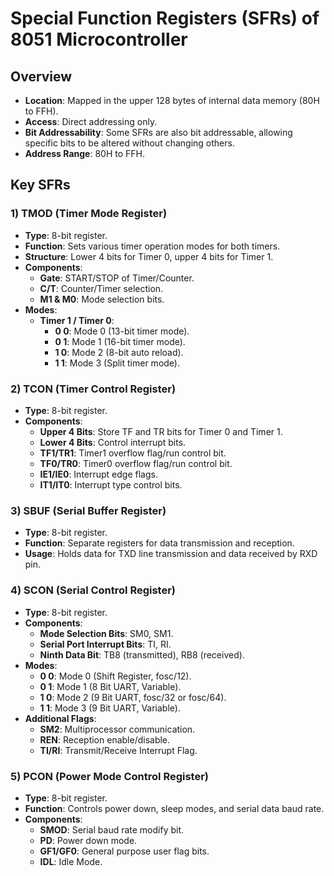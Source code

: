 # Special Function Registers (SFRs) of 8051 Microcontroller

## Overview
- **Location**: Mapped in the upper 128 bytes of internal data memory (80H to FFH).
- **Access**: Direct addressing only.
- **Bit Addressability**: Some SFRs are also bit addressable, allowing specific bits to be altered without changing others.
- **Address Range**: 80H to FFH.

## Key SFRs

### 1) TMOD (Timer Mode Register)
- **Type**: 8-bit register.
- **Function**: Sets various timer operation modes for both timers.
- **Structure**: Lower 4 bits for Timer 0, upper 4 bits for Timer 1.
- **Components**:
  - **Gate**: START/STOP of Timer/Counter.
  - **C/T**: Counter/Timer selection.
  - **M1 & M0**: Mode selection bits.
- **Modes**:
  - **Timer 1 / Timer 0**:
    - **0 0**: Mode 0 (13-bit timer mode).
    - **0 1**: Mode 1 (16-bit timer mode).
    - **1 0**: Mode 2 (8-bit auto reload).
    - **1 1**: Mode 3 (Split timer mode).

### 2) TCON (Timer Control Register)
- **Type**: 8-bit register.
- **Components**:
  - **Upper 4 Bits**: Store TF and TR bits for Timer 0 and Timer 1.
  - **Lower 4 Bits**: Control interrupt bits.
  - **TF1/TR1**: Timer1 overflow flag/run control bit.
  - **TF0/TR0**: Timer0 overflow flag/run control bit.
  - **IE1/IE0**: Interrupt edge flags.
  - **IT1/IT0**: Interrupt type control bits.

### 3) SBUF (Serial Buffer Register)
- **Type**: 8-bit register.
- **Function**: Separate registers for data transmission and reception.
- **Usage**: Holds data for TXD line transmission and data received by RXD pin.

### 4) SCON (Serial Control Register)
- **Type**: 8-bit register.
- **Components**:
  - **Mode Selection Bits**: SM0, SM1.
  - **Serial Port Interrupt Bits**: TI, RI.
  - **Ninth Data Bit**: TB8 (transmitted), RB8 (received).
- **Modes**:
  - **0 0**: Mode 0 (Shift Register, fosc/12).
  - **0 1**: Mode 1 (8 Bit UART, Variable).
  - **1 0**: Mode 2 (9 Bit UART, fosc/32 or fosc/64).
  - **1 1**: Mode 3 (9 Bit UART, Variable).
- **Additional Flags**:
  - **SM2**: Multiprocessor communication.
  - **REN**: Reception enable/disable.
  - **TI/RI**: Transmit/Receive Interrupt Flag.

### 5) PCON (Power Mode Control Register)
- **Type**: 8-bit register.
- **Function**: Controls power down, sleep modes, and serial data baud rate.
- **Components**:
  - **SMOD**: Serial baud rate modify bit.
  - **PD**: Power down mode.
  - **GF1/GF0**: General purpose user flag bits.
  - **IDL**: Idle Mode.
